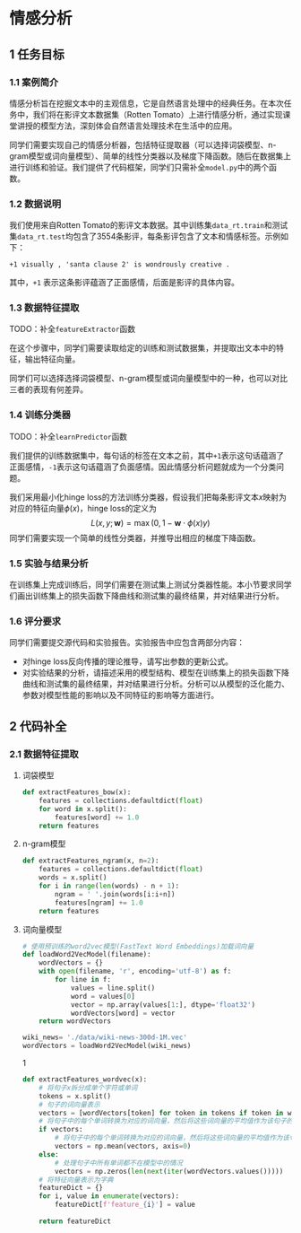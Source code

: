 # 情感分析

## 1 任务目标

### 1.1 案例简介

情感分析旨在挖掘文本中的主观信息，它是自然语言处理中的经典任务。在本次任务中，我们将在影评文本数据集（Rotten Tomato）上进行情感分析，通过实现课堂讲授的模型方法，深刻体会自然语言处理技术在生活中的应用。

同学们需要实现自己的情感分析器，包括特征提取器（可以选择词袋模型、n-gram模型或词向量模型）、简单的线性分类器以及梯度下降函数。随后在数据集上进行训练和验证。我们提供了代码框架，同学们只需补全`model.py`中的两个函数。

### 1.2 数据说明

我们使用来自Rotten Tomato的影评文本数据。其中训练集`data_rt.train`和测试集`data_rt.test`均包含了3554条影评，每条影评包含了文本和情感标签。示例如下：

```
+1 visually , 'santa clause 2' is wondrously creative .
```

其中，`+1` 表示这条影评蕴涵了正面感情，后面是影评的具体内容。

### 1.3 数据特征提取

TODO：补全`featureExtractor`函数

在这个步骤中，同学们需要读取给定的训练和测试数据集，并提取出文本中的特征，输出特征向量。

同学们可以选择选择词袋模型、n-gram模型或词向量模型中的一种，也可以对比三者的表现有何差异。

### 1.4 训练分类器

TODO：补全`learnPredictor`函数

我们提供的训练数据集中，每句话的标签在文本之前，其中`+1`表示这句话蕴涵了正面感情，`-1`表示这句话蕴涵了负面感情。因此情感分析问题就成为一个分类问题。

我们采用最小化hinge loss的方法训练分类器，假设我们把每条影评文本$x$映射为对应的特征向量$\phi(x)$，hinge loss的定义为
$$
L(x,y; \mathbf{w})=\max(0,1-\mathbf{w}\cdot\phi(x)y)
$$
同学们需要实现一个简单的线性分类器，并推导出相应的梯度下降函数。

### 1.5 实验与结果分析

在训练集上完成训练后，同学们需要在测试集上测试分类器性能。本小节要求同学们画出训练集上的损失函数下降曲线和测试集的最终结果，并对结果进行分析。

### 1.6 评分要求

同学们需要提交源代码和实验报告。实验报告中应包含两部分内容：

- 对hinge loss反向传播的理论推导，请写出参数的更新公式。
- 对实验结果的分析，请描述采用的模型结构、模型在训练集上的损失函数下降曲线和测试集的最终结果，并对结果进行分析。分析可以从模型的泛化能力、参数对模型性能的影响以及不同特征的影响等方面进行。

## 2 代码补全

### 2.1 数据特征提取

1. 词袋模型

   ```py
   def extractFeatures_bow(x):
       features = collections.defaultdict(float)
       for word in x.split():
           features[word] += 1.0
       return features
   ```

2. n-gram模型

   ```py
   def extractFeatures_ngram(x, n=2):
       features = collections.defaultdict(float)
       words = x.split()
       for i in range(len(words) - n + 1):
           ngram = ' '.join(words[i:i+n])
           features[ngram] += 1.0
       return features
   ```

3. 词向量模型

   ```py
   # 使用预训练的word2vec模型(FastText Word Embeddings)加载词向量 
   def loadWord2VecModel(filename):
       wordVectors = {}
       with open(filename, 'r', encoding='utf-8') as f:
           for line in f:
               values = line.split()
               word = values[0]
               vector = np.array(values[1:], dtype='float32')
               wordVectors[word] = vector
       return wordVectors
   
   wiki_news= './data/wiki-news-300d-1M.vec'
   wordVectors = loadWord2VecModel(wiki_news)
   ```

   1

   ```py
   def extractFeatures_wordvec(x):
       # 将句子x拆分成单个字符或单词
       tokens = x.split()
       # 句子的词向量表示
       vectors = [wordVectors[token] for token in tokens if token in wordVectors.keys()]
       # 将句子中的每个单词转换为对应的词向量，然后将这些词向量的平均值作为该句子的特征向量
       if vectors:
           # 将句子中的每个单词转换为对应的词向量，然后将这些词向量的平均值作为该句子的特征向量
           vectors = np.mean(vectors, axis=0)
       else:
           # 处理句子中所有单词都不在模型中的情况
           vectors = np.zeros(len(next(iter(wordVectors.values()))))
       # 将特征向量表示为字典
       featureDict = {}
       for i, value in enumerate(vectors):
           featureDict[f'feature_{i}'] = value
       
       return featureDict
   ```

